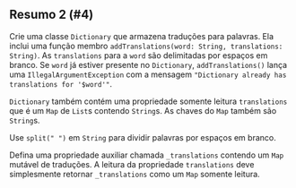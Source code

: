 ## Resumo 2 (#4)

Crie uma classe `Dictionary` que armazena traduções para palavras. Ela inclui uma função membro `addTranslations(word: String, translations: String)`. As `translations` para a `word` são delimitadas por espaços em branco. Se `word` já estiver presente no `Dictionary`, `addTranslations()` lança uma `IllegalArgumentException` com a mensagem `"Dictionary already has translations for '$word'"`.

`Dictionary` também contém uma propriedade somente leitura `translations` que é um `Map` de `List`s contendo `String`s. As chaves do `Map` também são `String`s.

<div class="hint">

Use `split(" ")` em `String` para dividir palavras por espaços em branco.

</div>

<div class="hint">

Defina uma propriedade auxiliar chamada `_translations` contendo um `Map` mutável de traduções. A leitura da propriedade `translations` deve simplesmente retornar `_translations` como um `Map` somente leitura.

</div>